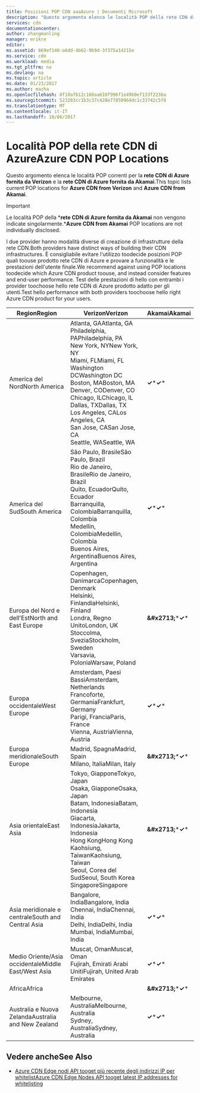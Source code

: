 ```yaml
---
title: Posizioni POP CDN aaaAzure | Documenti Microsoft
description: "Questo argomento elenca le località POP della rete CDN di Azure."
services: cdn
documentationcenter: 
author: zhangmanling
manager: erikre
editor: 
ms.assetid: 669ef140-a6dd-4b62-9b9d-3f375a14215e
ms.service: cdn
ms.workload: media
ms.tgt_pltfrm: na
ms.devlang: na
ms.topic: article
ms.date: 01/23/2017
ms.author: mazha
ms.openlocfilehash: 8f10afb12c168aa610f996f1e49b0ef133f2236a
ms.sourcegitcommit: 523283cc1b3c37c428e77850964dc1c33742c5f0
ms.translationtype: MT
ms.contentlocale: it-IT
ms.lasthandoff: 10/06/2017
---
```

# <a name="azure-cdn-pop-locations"></a><span data-ttu-id="fd4b1-103">Località POP della rete CDN di Azure</span><span class="sxs-lookup"><span data-stu-id="fd4b1-103">Azure CDN POP Locations</span></span>
<span data-ttu-id="fd4b1-104">Questo argomento elenca le località POP correnti per la **rete CDN di Azure fornita da Verizon** e la **rete CDN di Azure fornita da Akamai**.</span><span class="sxs-lookup"><span data-stu-id="fd4b1-104">This topic lists current POP locations for **Azure CDN from Verizon** and **Azure CDN from Akamai**.</span></span>

> [!IMPORTANT]
> <span data-ttu-id="fd4b1-105">Le località POP della \***rete CDN di Azure fornita da Akamai** non vengono indicate singolarmente.</span><span class="sxs-lookup"><span data-stu-id="fd4b1-105">\***Azure CDN from Akamai** POP locations are not individually disclosed.</span></span>  
> 
> <span data-ttu-id="fd4b1-106">I due provider hanno modalità diverse di creazione di infrastrutture della rete CDN.</span><span class="sxs-lookup"><span data-stu-id="fd4b1-106">Both providers have distinct ways of building their CDN infrastructures.</span></span>  <span data-ttu-id="fd4b1-107">È consigliabile evitare l'utilizzo toodecide posizioni POP quali toouse prodotto rete CDN di Azure e provare a funzionalità e le prestazioni dell'utente finale.</span><span class="sxs-lookup"><span data-stu-id="fd4b1-107">We recommend against using POP locations toodecide which Azure CDN product toouse, and instead consider features and end-user performance.</span></span>  <span data-ttu-id="fd4b1-108">Test delle prestazioni di hello con entrambi i provider toochoose hello rete CDN di Azure prodotto adatto per gli utenti.</span><span class="sxs-lookup"><span data-stu-id="fd4b1-108">Test hello performance with both providers toochoose hello right Azure CDN product for your users.</span></span> 
> 
> 

| <span data-ttu-id="fd4b1-109">Region</span><span class="sxs-lookup"><span data-stu-id="fd4b1-109">Region</span></span> | <span data-ttu-id="fd4b1-110">Verizon</span><span class="sxs-lookup"><span data-stu-id="fd4b1-110">Verizon</span></span> | <span data-ttu-id="fd4b1-111">Akamai</span><span class="sxs-lookup"><span data-stu-id="fd4b1-111">Akamai</span></span> |
| --- | --- | --- |
| <span data-ttu-id="fd4b1-112">America del Nord</span><span class="sxs-lookup"><span data-stu-id="fd4b1-112">North America</span></span> |<span data-ttu-id="fd4b1-113">Atlanta, GA</span><span class="sxs-lookup"><span data-stu-id="fd4b1-113">Atlanta, GA</span></span><br /><span data-ttu-id="fd4b1-114">Philadelphia, PA</span><span class="sxs-lookup"><span data-stu-id="fd4b1-114">Philadelphia, PA</span></span><br /><span data-ttu-id="fd4b1-115">New York, NY</span><span class="sxs-lookup"><span data-stu-id="fd4b1-115">New York, NY</span></span><br /><span data-ttu-id="fd4b1-116">Miami, FL</span><span class="sxs-lookup"><span data-stu-id="fd4b1-116">Miami, FL</span></span><br /><span data-ttu-id="fd4b1-117">Washington DC</span><span class="sxs-lookup"><span data-stu-id="fd4b1-117">Washington DC</span></span><br /><span data-ttu-id="fd4b1-118">Boston, MA</span><span class="sxs-lookup"><span data-stu-id="fd4b1-118">Boston, MA</span></span><br /><span data-ttu-id="fd4b1-119">Denver, CO</span><span class="sxs-lookup"><span data-stu-id="fd4b1-119">Denver, CO</span></span><br /><span data-ttu-id="fd4b1-120">Chicago, IL</span><span class="sxs-lookup"><span data-stu-id="fd4b1-120">Chicago, IL</span></span><br /><span data-ttu-id="fd4b1-121">Dallas, TX</span><span class="sxs-lookup"><span data-stu-id="fd4b1-121">Dallas, TX</span></span><br /><span data-ttu-id="fd4b1-122">Los Angeles, CA</span><span class="sxs-lookup"><span data-stu-id="fd4b1-122">Los Angeles, CA</span></span><br /><span data-ttu-id="fd4b1-123">San Jose, CA</span><span class="sxs-lookup"><span data-stu-id="fd4b1-123">San Jose, CA</span></span><br /><span data-ttu-id="fd4b1-124">Seattle, WA</span><span class="sxs-lookup"><span data-stu-id="fd4b1-124">Seattle, WA</span></span> |<span data-ttu-id="fd4b1-125">**&#x2713;**\*</span><span class="sxs-lookup"><span data-stu-id="fd4b1-125">**&#x2713;**\*</span></span> |
| <span data-ttu-id="fd4b1-126">America del Sud</span><span class="sxs-lookup"><span data-stu-id="fd4b1-126">South America</span></span> |<span data-ttu-id="fd4b1-127">São Paulo, Brasile</span><span class="sxs-lookup"><span data-stu-id="fd4b1-127">São Paulo, Brazil</span></span><br /><span data-ttu-id="fd4b1-128">Rio de Janeiro, Brasile</span><span class="sxs-lookup"><span data-stu-id="fd4b1-128">Rio de Janeiro, Brazil</span></span><br /><span data-ttu-id="fd4b1-129">Quito, Ecuador</span><span class="sxs-lookup"><span data-stu-id="fd4b1-129">Quito, Ecuador</span></span><br /><span data-ttu-id="fd4b1-130">Barranquilla, Colombia</span><span class="sxs-lookup"><span data-stu-id="fd4b1-130">Barranquilla, Colombia</span></span><br /><span data-ttu-id="fd4b1-131">Medellin, Colombia</span><span class="sxs-lookup"><span data-stu-id="fd4b1-131">Medellin, Colombia</span></span><br/><span data-ttu-id="fd4b1-132">Buenos Aires, Argentina</span><span class="sxs-lookup"><span data-stu-id="fd4b1-132">Buenos Aires, Argentina</span></span> |<span data-ttu-id="fd4b1-133">**&#x2713;**\*</span><span class="sxs-lookup"><span data-stu-id="fd4b1-133">**&#x2713;**\*</span></span> |
| <span data-ttu-id="fd4b1-134">Europa del Nord e dell'Est</span><span class="sxs-lookup"><span data-stu-id="fd4b1-134">North and East Europe</span></span> |<span data-ttu-id="fd4b1-135">Copenhagen, Danimarca</span><span class="sxs-lookup"><span data-stu-id="fd4b1-135">Copenhagen, Denmark</span></span><br /><span data-ttu-id="fd4b1-136">Helsinki, Finlandia</span><span class="sxs-lookup"><span data-stu-id="fd4b1-136">Helsinki, Finland</span></span><br /><span data-ttu-id="fd4b1-137">Londra, Regno Unito</span><span class="sxs-lookup"><span data-stu-id="fd4b1-137">London, UK</span></span><br /><span data-ttu-id="fd4b1-138">Stoccolma, Svezia</span><span class="sxs-lookup"><span data-stu-id="fd4b1-138">Stockholm, Sweden</span></span><br /><span data-ttu-id="fd4b1-139">Varsavia, Polonia</span><span class="sxs-lookup"><span data-stu-id="fd4b1-139">Warsaw, Poland</span></span> |<span data-ttu-id="fd4b1-140">**&amp;#x2713;**\*</span><span class="sxs-lookup"><span data-stu-id="fd4b1-140">**&#x2713;**\*</span></span> |
| <span data-ttu-id="fd4b1-141">Europa occidentale</span><span class="sxs-lookup"><span data-stu-id="fd4b1-141">West Europe</span></span> |<span data-ttu-id="fd4b1-142">Amsterdam, Paesi Bassi</span><span class="sxs-lookup"><span data-stu-id="fd4b1-142">Amsterdam, Netherlands</span></span><br /><span data-ttu-id="fd4b1-143">Francoforte, Germania</span><span class="sxs-lookup"><span data-stu-id="fd4b1-143">Frankfurt, Germany</span></span><br /><span data-ttu-id="fd4b1-144">Parigi, Francia</span><span class="sxs-lookup"><span data-stu-id="fd4b1-144">Paris, France</span></span><br /><span data-ttu-id="fd4b1-145">Vienna, Austria</span><span class="sxs-lookup"><span data-stu-id="fd4b1-145">Vienna, Austria</span></span> |<span data-ttu-id="fd4b1-146">**&#x2713;**\*</span><span class="sxs-lookup"><span data-stu-id="fd4b1-146">**&#x2713;**\*</span></span> |
| <span data-ttu-id="fd4b1-147">Europa meridionale</span><span class="sxs-lookup"><span data-stu-id="fd4b1-147">South Europe</span></span> |<span data-ttu-id="fd4b1-148">Madrid, Spagna</span><span class="sxs-lookup"><span data-stu-id="fd4b1-148">Madrid, Spain</span></span><br /><span data-ttu-id="fd4b1-149">Milano, Italia</span><span class="sxs-lookup"><span data-stu-id="fd4b1-149">Milan, Italy</span></span> |<span data-ttu-id="fd4b1-150">**&amp;#x2713;**\*</span><span class="sxs-lookup"><span data-stu-id="fd4b1-150">**&#x2713;**\*</span></span> |
| <span data-ttu-id="fd4b1-151">Asia orientale</span><span class="sxs-lookup"><span data-stu-id="fd4b1-151">East Asia</span></span> |<span data-ttu-id="fd4b1-152">Tokyo, Giappone</span><span class="sxs-lookup"><span data-stu-id="fd4b1-152">Tokyo, Japan</span></span><br /><span data-ttu-id="fd4b1-153">Osaka, Giappone</span><span class="sxs-lookup"><span data-stu-id="fd4b1-153">Osaka, Japan</span></span><br /><span data-ttu-id="fd4b1-154">Batam, Indonesia</span><span class="sxs-lookup"><span data-stu-id="fd4b1-154">Batam, Indonesia</span></span><br /><span data-ttu-id="fd4b1-155">Giacarta, Indonesia</span><span class="sxs-lookup"><span data-stu-id="fd4b1-155">Jakarta, Indonesia</span></span><br /><span data-ttu-id="fd4b1-156">Hong Kong</span><span class="sxs-lookup"><span data-stu-id="fd4b1-156">Hong Kong</span></span><br /><span data-ttu-id="fd4b1-157">Kaohsiung, Taiwan</span><span class="sxs-lookup"><span data-stu-id="fd4b1-157">Kaohsiung, Taiwan</span></span><br /><span data-ttu-id="fd4b1-158">Seoul, Corea del Sud</span><span class="sxs-lookup"><span data-stu-id="fd4b1-158">Seoul, South Korea</span></span><br /><span data-ttu-id="fd4b1-159">Singapore</span><span class="sxs-lookup"><span data-stu-id="fd4b1-159">Singapore</span></span> |<span data-ttu-id="fd4b1-160">**&amp;#x2713;**\*</span><span class="sxs-lookup"><span data-stu-id="fd4b1-160">**&#x2713;**\*</span></span> |
| <span data-ttu-id="fd4b1-161">Asia meridionale e centrale</span><span class="sxs-lookup"><span data-stu-id="fd4b1-161">South and Central Asia</span></span> |<span data-ttu-id="fd4b1-162">Bangalore, India</span><span class="sxs-lookup"><span data-stu-id="fd4b1-162">Bangalore, India</span></span><br /><span data-ttu-id="fd4b1-163">Chennai, India</span><span class="sxs-lookup"><span data-stu-id="fd4b1-163">Chennai, India</span></span><br /><span data-ttu-id="fd4b1-164">Delhi, India</span><span class="sxs-lookup"><span data-stu-id="fd4b1-164">Delhi, India</span></span><br /><span data-ttu-id="fd4b1-165">Mumbai, India</span><span class="sxs-lookup"><span data-stu-id="fd4b1-165">Mumbai, India</span></span> |<span data-ttu-id="fd4b1-166">**&#x2713;**\*</span><span class="sxs-lookup"><span data-stu-id="fd4b1-166">**&#x2713;**\*</span></span> |
| <span data-ttu-id="fd4b1-167">Medio Oriente/Asia occidentale</span><span class="sxs-lookup"><span data-stu-id="fd4b1-167">Middle East/West Asia</span></span> |<span data-ttu-id="fd4b1-168">Muscat, Oman</span><span class="sxs-lookup"><span data-stu-id="fd4b1-168">Muscat, Oman</span></span> <br /> <span data-ttu-id="fd4b1-169">Fujirah, Emirati Arabi Uniti</span><span class="sxs-lookup"><span data-stu-id="fd4b1-169">Fujirah, United Arab Emirates</span></span> |<span data-ttu-id="fd4b1-170">**&#x2713;**\*</span><span class="sxs-lookup"><span data-stu-id="fd4b1-170">**&#x2713;**\*</span></span> |
| <span data-ttu-id="fd4b1-171">Africa</span><span class="sxs-lookup"><span data-stu-id="fd4b1-171">Africa</span></span> | |<span data-ttu-id="fd4b1-172">**&amp;#x2713;**\*</span><span class="sxs-lookup"><span data-stu-id="fd4b1-172">**&#x2713;**\*</span></span> |
| <span data-ttu-id="fd4b1-173">Australia e Nuova Zelanda</span><span class="sxs-lookup"><span data-stu-id="fd4b1-173">Australia and New Zealand</span></span> |<span data-ttu-id="fd4b1-174">Melbourne, Australia</span><span class="sxs-lookup"><span data-stu-id="fd4b1-174">Melbourne, Australia</span></span><br /><span data-ttu-id="fd4b1-175">Sydney, Australia</span><span class="sxs-lookup"><span data-stu-id="fd4b1-175">Sydney, Australia</span></span> |<span data-ttu-id="fd4b1-176">**&#x2713;**\*</span><span class="sxs-lookup"><span data-stu-id="fd4b1-176">**&#x2713;**\*</span></span> |

## <a name="see-also"></a><span data-ttu-id="fd4b1-177">Vedere anche</span><span class="sxs-lookup"><span data-stu-id="fd4b1-177">See Also</span></span>
* [<span data-ttu-id="fd4b1-178">Azure CDN Edge nodi API tooget più recente degli indirizzi IP per whitelist</span><span class="sxs-lookup"><span data-stu-id="fd4b1-178">Azure CDN Edge Nodes API tooget latest IP addresses for whitelisting</span></span>](https://docs.microsoft.com/en-us/rest/api/cdn/edgenodes)

